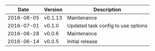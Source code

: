 | Date        | Version | Description |
| ----------- | ------- | ----------- |
| 2016-08-05  | v0.1.13 | Maintenance |
| 2016-07-01  | v0.1.0  | Updated task config to use options |
| 2016-06-28  | v0.0.6  | Maintenance |
| 2016-06-14  | v0.0.5  | Initial release |
